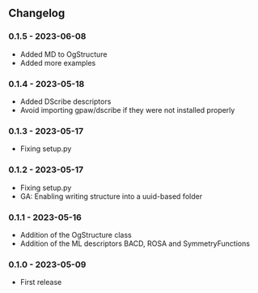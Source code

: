 ## Changelog


### 0.1.5 - 2023-06-08

* Added MD to OgStructure
* Added more examples

### 0.1.4 - 2023-05-18

* Added DScribe descriptors
* Avoid importing gpaw/dscribe if they were not installed properly

### 0.1.3 - 2023-05-17

* Fixing setup.py

### 0.1.2 - 2023-05-17

* Fixing setup.py
* GA: Enabling writing structure into a uuid-based folder

### 0.1.1 - 2023-05-16

* Addition of the OgStructure class
* Addition of the ML descriptors BACD, ROSA and SymmetryFunctions

### 0.1.0 - 2023-05-09

* First release
